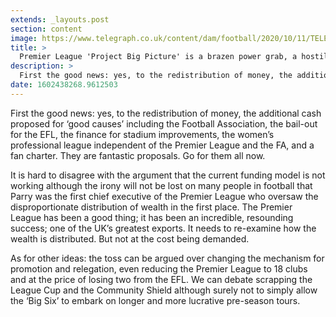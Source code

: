 ```yaml
--- 
extends: _layouts.post 
section: content 
image: https://www.telegraph.co.uk/content/dam/football/2020/10/11/TELEMMGLPICT000241143694_trans_NvBQzQNjv4BqXZ_UjuxG8B8wdm5bShZm7C55r16565ukMjrrCccaK0g.jpeg?impolicy=logo-overlay 
title: > 
  Premier League 'Project Big Picture' is a brazen power grab, a hostile takeover spun as a rescue package 
description: > 
  First the good news: yes, to the redistribution of money, the additional cash proposed for ‘good causes’ including the Football Association, the bail-out for the EFL, the finance for stadium improvements, the women’s professional league independent of the Premier League and the FA, and a fan charter.The Premier League has been a good thing; it has been an incredible, resounding success; one of the UK’s greatest exports.It needs to re-examine how the wealth is distributed.As for other ideas: the toss can be argued over changing the mechanism for promotion and relegation, even reducing the Premier League to 18 clubs and at the price of losing two from the EFL.We can debate scrapping the League Cup and the Community Shield although surely not to simply allow the ‘Big Six’ to embark on longer and more lucrative pre-season tours. 
date: 1602438268.9612503 
--- 
```

First the good news: yes, to the redistribution of money, the additional cash proposed for ‘good causes’ including the Football Association, the bail-out for the EFL, the finance for stadium improvements, the women’s professional league independent of the Premier League and the FA, and a fan charter. They are fantastic proposals. Go for them all now.

It is hard to disagree with the argument that the current funding model is not working although the irony will not be lost on many people in football that Parry was the first chief executive of the Premier League who oversaw the disproportionate distribution of wealth in the first place. The Premier League has been a good thing; it has been an incredible, resounding success; one of the UK’s greatest exports. It needs to re-examine how the wealth is distributed. But not at the cost being demanded.

As for other ideas: the toss can be argued over changing the mechanism for promotion and relegation, even reducing the Premier League to 18 clubs and at the price of losing two from the EFL. We can debate scrapping the League Cup and the Community Shield although surely not to simply allow the ‘Big Six’ to embark on longer and more lucrative pre-season tours.